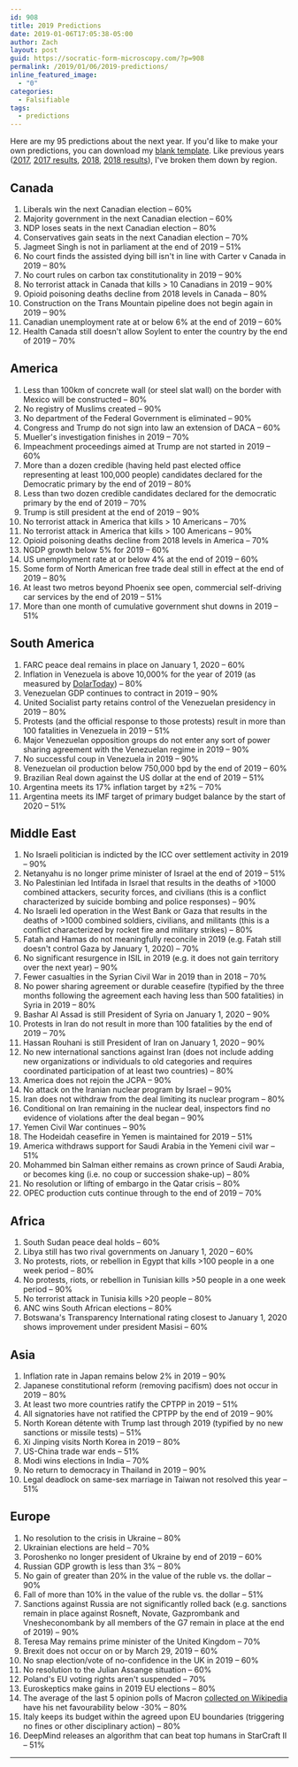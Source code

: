 ```yaml
---
id: 908
title: 2019 Predictions
date: 2019-01-06T17:05:38-05:00
author: Zach
layout: post
guid: https://socratic-form-microscopy.com/?p=908
permalink: /2019/01/06/2019-predictions/
inline_featured_image:
  - "0"
categories:
  - Falsifiable
tags:
  - predictions
---
```


Here are my 95 predictions about the next year. If you'd like to make your own predictions, you can download my <a href="https://www.dropbox.com/s/cazijbqkpm9krlv/2019%20Predictions%20Blank.docx?dl=0">blank template</a>. Like previous years (<a href="{{ site.baseurl }}/2017/01/01/2017-predictions/">2017</a>, <a href="{{ site.baseurl }}/2018/01/01/grading-my-2017-predictions/">2017 results</a>, <a href="{{ site.baseurl }}/2018/01/03/2018-predictions/">2018</a>, <a href="{{ site.baseurl }}/2019/01/01/grading-my-2018-predictions/">2018 results</a>), I've broken them down by region.

<h2>Canada</h2>
<ol>
 	<li>Liberals win the next Canadian election – 60%</li>
 	<li>Majority government in the next Canadian election – 60%</li>
 	<li>NDP loses seats in the next Canadian election – 80%</li>
 	<li>Conservatives gain seats in the next Canadian election – 70%</li>
 	<li>Jagmeet Singh is not in parliament at the end of 2019 – 51%</li>
 	<li>No court finds the assisted dying bill isn't in line with Carter v Canada in 2019 – 80%</li>
 	<li>No court rules on carbon tax constitutionality in 2019 – 90%</li>
 	<li>No terrorist attack in Canada that kills &gt; 10 Canadians in 2019 – 90%</li>
 	<li>Opioid poisoning deaths decline from 2018 levels in Canada – 80%</li>
 	<li>Construction on the Trans Mountain pipeline does not begin again in 2019 – 90%</li>
 	<li>Canadian unemployment rate at or below 6% at the end of 2019 – 60%</li>
 	<li>Health Canada still doesn't allow Soylent to enter the country by the end of 2019 – 70%</li>
</ol>
<h2>America</h2>
<ol>
 	<li>Less than 100km of concrete wall (or steel slat wall) on the border with Mexico will be constructed – 80%</li>
 	<li>No registry of Muslims created – 90%</li>
 	<li>No department of the Federal Government is eliminated – 90%</li>
 	<li>Congress and Trump do not sign into law an extension of DACA – 60%</li>
 	<li>Mueller's investigation finishes in 2019 – 70%</li>
 	<li>Impeachment proceedings aimed at Trump are not started in 2019 – 60%</li>
 	<li>More than a dozen credible (having held past elected office representing at least 100,000 people) candidates declared for the Democratic primary by the end of 2019 – 80%</li>
 	<li>Less than two dozen credible candidates declared for the democratic primary by the end of 2019 – 70%</li>
 	<li>Trump is still president at the end of 2019 – 90%</li>
 	<li>No terrorist attack in America that kills &gt; 10 Americans – 70%</li>
 	<li>No terrorist attack in America that kills &gt; 100 Americans – 90%</li>
 	<li>Opioid poisoning deaths decline from 2018 levels in America – 70%</li>
 	<li>NGDP growth below 5% for 2019 – 60%</li>
 	<li>US unemployment rate at or below 4% at the end of 2019 – 60%</li>
 	<li>Some form of North American free trade deal still in effect at the end of 2019 – 80%</li>
 	<li>At least two metros beyond Phoenix see open, commercial self-driving car services by the end of 2019 – 51%</li>
 	<li>More than one month of cumulative government shut downs in 2019 – 51%</li>
</ol>
<h2>South America</h2>
<ol>
 	<li>FARC peace deal remains in place on January 1, 2020 – 60%</li>
 	<li>Inflation in Venezuela is above 10,000% for the year of 2019 (as measured by <a href="https://dolartoday.com/indicadores/">DolarToday</a>) – 80%</li>
 	<li>Venezuelan GDP continues to contract in 2019 – 90%</li>
 	<li>United Socialist party retains control of the Venezuelan presidency in 2019 – 80%</li>
 	<li>Protests (and the official response to those protests) result in more than 100 fatalities in Venezuela in 2019 – 51%</li>
 	<li>Major Venezuelan opposition groups do not enter any sort of power sharing agreement with the Venezuelan regime in 2019 – 90%</li>
 	<li>No successful coup in Venezuela in 2019 – 90%</li>
 	<li>Venezuelan oil production below 750,000 bpd by the end of 2019 – 60%</li>
 	<li>Brazilian Real down against the US dollar at the end of 2019 – 51%</li>
 	<li>Argentina meets its 17% inflation target by ±2% – 70%</li>
 	<li>Argentina meets its IMF target of primary budget balance by the start of 2020 – 51%</li>
</ol>
<h2>Middle East</h2>
<ol>
 	<li>No Israeli politician is indicted by the ICC over settlement activity in 2019 – 90%</li>
 	<li>Netanyahu is no longer prime minister of Israel at the end of 2019 – 51%</li>
 	<li>No Palestinian led Intifada in Israel that results in the deaths of &gt;1000 combined attackers, security forces, and civilians (this is a conflict characterized by suicide bombing and police responses) – 90%</li>
 	<li>No Israeli led operation in the West Bank or Gaza that results in the deaths of &gt;1000 combined soldiers, civilians, and militants (this is a conflict characterized by rocket fire and military strikes) – 80%</li>
 	<li>Fatah and Hamas do not meaningfully reconcile in 2019 (e.g. Fatah still doesn't control Gaza by January 1, 2020) – 70%</li>
 	<li>No significant resurgence in ISIL in 2019 (e.g. it does not gain territory over the next year) – 90%</li>
 	<li>Fewer casualties in the Syrian Civil War in 2019 than in 2018 – 70%</li>
 	<li>No power sharing agreement or durable ceasefire (typified by the three months following the agreement each having less than 500 fatalities) in Syria in 2019 – 80%</li>
 	<li>Bashar Al Assad is still President of Syria on January 1, 2020 – 90%</li>
 	<li>Protests in Iran do not result in more than 100 fatalities by the end of 2019 – 70%</li>
 	<li>Hassan Rouhani is still President of Iran on January 1, 2020 – 90%</li>
 	<li>No new international sanctions against Iran (does not include adding new organizations or individuals to old categories and requires coordinated participation of at least two countries) – 80%</li>
 	<li>America does not rejoin the JCPA – 90%</li>
 	<li>No attack on the Iranian nuclear program by Israel – 90%</li>
 	<li>Iran does not withdraw from the deal limiting its nuclear program – 80%</li>
 	<li>Conditional on Iran remaining in the nuclear deal, inspectors find no evidence of violations after the deal began – 90%</li>
 	<li>Yemen Civil War continues – 90%</li>
 	<li>The Hodeidah ceasefire in Yemen is maintained for 2019 – 51%</li>
 	<li>America withdraws support for Saudi Arabia in the Yemeni civil war – 51%</li>
 	<li>Mohammed bin Salman either remains as crown prince of Saudi Arabia, or becomes king (i.e. no coup or succession shake-up) – 80%</li>
 	<li>No resolution or lifting of embargo in the Qatar crisis – 80%</li>
 	<li>OPEC production cuts continue through to the end of 2019 – 70%</li>
</ol>
<h2>Africa</h2>
<ol>
 	<li>South Sudan peace deal holds – 60%</li>
 	<li>Libya still has two rival governments on January 1, 2020 – 60%</li>
 	<li>No protests, riots, or rebellion in Egypt that kills &gt;100 people in a one week period – 80%</li>
 	<li>No protests, riots, or rebellion in Tunisian kills &gt;50 people in a one week period – 90%</li>
 	<li>No terrorist attack in Tunisia kills &gt;20 people – 80%</li>
 	<li>ANC wins South African elections – 80%</li>
 	<li>Botswana's Transparency International rating closest to January 1, 2020 shows improvement under president Masisi – 60%</li>
</ol>
<h2>Asia</h2>
<ol>
 	<li>Inflation rate in Japan remains below 2% in 2019 – 90%</li>
 	<li>Japanese constitutional reform (removing pacifism) does not occur in 2019 – 80%</li>
 	<li>At least two more countries ratify the CPTPP in 2019 – 51%</li>
 	<li>All signatories have not ratified the CPTPP by the end of 2019 – 90%</li>
 	<li>North Korean détente with Trump last through 2019 (typified by no new sanctions or missile tests) – 51%</li>
 	<li>Xi Jinping visits North Korea in 2019 – 80%</li>
 	<li>US-China trade war ends – 51%</li>
 	<li>Modi wins elections in India – 70%</li>
 	<li>No return to democracy in Thailand in 2019 – 90%</li>
 	<li>Legal deadlock on same-sex marriage in Taiwan not resolved this year – 51%</li>
</ol>
<h2>Europe</h2>
<ol>
 	<li>No resolution to the crisis in Ukraine – 80%</li>
 	<li>Ukrainian elections are held – 70%</li>
 	<li>Poroshenko no longer president of Ukraine by end of 2019 – 60%</li>
 	<li>Russian GDP growth is less than 3% – 80%</li>
 	<li>No gain of greater than 20% in the value of the ruble vs. the dollar – 90%</li>
 	<li>Fall of more than 10% in the value of the ruble vs. the dollar – 51%</li>
 	<li>Sanctions against Russia are not significantly rolled back (e.g. sanctions remain in place against Rosneft, Novate, Gazprombank and Vnesheconombank by all members of the G7 remain in place at the end of 2019) – 90%</li>
 	<li>Teresa May remains prime minister of the United Kingdom – 70%</li>
 	<li>Brexit does not occur on or by March 29, 2019 – 60%</li>
 	<li>No snap election/vote of no-confidence in the UK in 2019 – 60%</li>
 	<li>No resolution to the Julian Assange situation – 60%</li>
 	<li>Poland's EU voting rights aren't suspended – 70%</li>
 	<li>Euroskeptics make gains in 2019 EU elections – 80%</li>
 	<li>The average of the last 5 opinion polls of Macron <a href="https://en.wikipedia.org/wiki/Opinion_polling_on_the_Emmanuel_Macron_presidency">collected on Wikipedia</a> have his net favourability below -30% – 80%</li>
 	<li>Italy keeps its budget within the agreed upon EU boundaries (triggering no fines or other disciplinary action) – 80%</li>
 	<li>DeepMind releases an algorithm that can beat top humans in StarCraft II – 51%</li>
</ol>

<hr class="post-end" />
